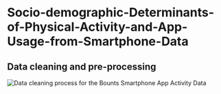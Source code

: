 # Socio-demographic-Determinants-of-Physical-Activity-and-App-Usage-from-Smartphone-Data
## Data cleaning and pre-processing
![Data cleaning process for the Bounts Smartphone App Activity Data](https://www.sciencedirect.com/science/article/pii/S0277953621005670?via%3Dihub)
